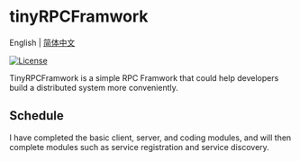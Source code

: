 # tinyRPCFramwork
English | [简体中文](README-CN.md)

[![License](https://img.shields.io/github/license/lim-yoona/tinyRPCFramwork)](LICENSE)

TinyRPCFramwork is a simple RPC Framwork that could help developers build a distributed system more conveniently.

## Schedule
I have completed the basic client, server, and coding modules, and will then complete modules such as service registration and service discovery.
